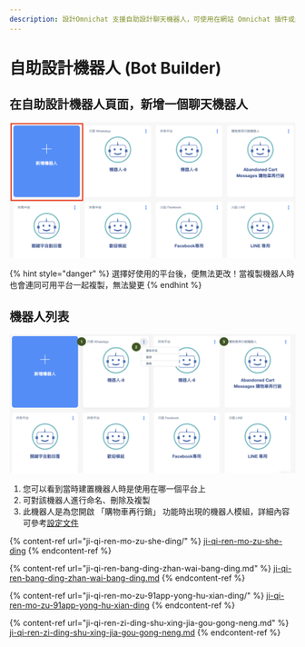 ```yaml
---
description: 設計Omnichat 支援自助設計聊天機器人，可使用在網站 Omnichat 插件或是運用在 Omnichat 其他後台功能
---
```


# 自助設計機器人 (Bot Builder)

## 在自助設計機器人頁面，新增一個聊天機器人

![](<../../../.gitbook/assets/截圖 2022-03-31 下午8.09.05.png>)

{% hint style="danger" %}
選擇好使用的平台後，便無法更改！當複製機器人時也會連同可用平台一起複製，無法變更
{% endhint %}

## 機器人列表

![](<../../../.gitbook/assets/截圖 2022-03-31 下午8.07.04.png>)

1. 您可以看到當時建置機器人時是使用在哪一個平台上
2. 可對該機器人進行命名、刪除及複製
3. 此機器人是為您開啟 「購物車再行銷」 功能時出現的機器人模組，詳細內容可參考[設定文件](../../gou-wu-che-zai-hang-xiao-jia-gou-gong-neng/)

{% content-ref url="ji-qi-ren-mo-zu-she-ding/" %}
[ji-qi-ren-mo-zu-she-ding](ji-qi-ren-mo-zu-she-ding/)
{% endcontent-ref %}

{% content-ref url="ji-qi-ren-bang-ding-zhan-wai-bang-ding.md" %}
[ji-qi-ren-bang-ding-zhan-wai-bang-ding.md](ji-qi-ren-bang-ding-zhan-wai-bang-ding.md)
{% endcontent-ref %}

{% content-ref url="ji-qi-ren-mo-zu-91app-yong-hu-xian-ding/" %}
[ji-qi-ren-mo-zu-91app-yong-hu-xian-ding](ji-qi-ren-mo-zu-91app-yong-hu-xian-ding/)
{% endcontent-ref %}

{% content-ref url="ji-qi-ren-zi-ding-shu-xing-jia-gou-gong-neng.md" %}
[ji-qi-ren-zi-ding-shu-xing-jia-gou-gong-neng.md](ji-qi-ren-zi-ding-shu-xing-jia-gou-gong-neng.md)
{% endcontent-ref %}

